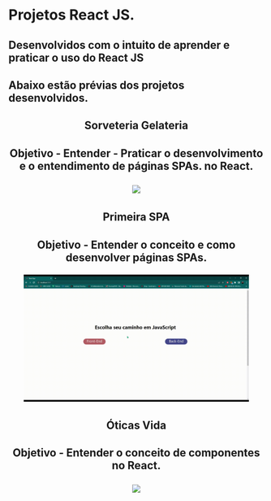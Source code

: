 # Projetos React JS.
## Desenvolvidos com o intuito de aprender e praticar o uso do React JS
## Abaixo estão prévias dos projetos desenvolvidos.

<div align="center">
  <h2>Sorveteria Gelateria<h2>
    <p>Objetivo - Entender - Praticar o desenvolvimento e o entendimento de páginas SPAs. no React.<p>
    <img height="250px" src="https://github.com/DaniAkira/practice-react/blob/master/gifs/GaleteriaSPA.gif">
</div>

<div align="center">
  <h2>Primeira SPA<h2>
    <p>Objetivo - Entender o conceito e como desenvolver páginas SPAs.<p>
    <img height="250px" src="https://github.com/DaniAkira/practice-react/blob/master/gifs/PrimeiraSPA.gif">
</div>

<div align="center">
  <h2>Óticas Vida<h2>
    <p>Objetivo - Entender o conceito de componentes no React.<p>
    <img height="250px" src="https://github.com/DaniAkira/practice-react/blob/master/gifs/OticasVida.gif">
</div>

